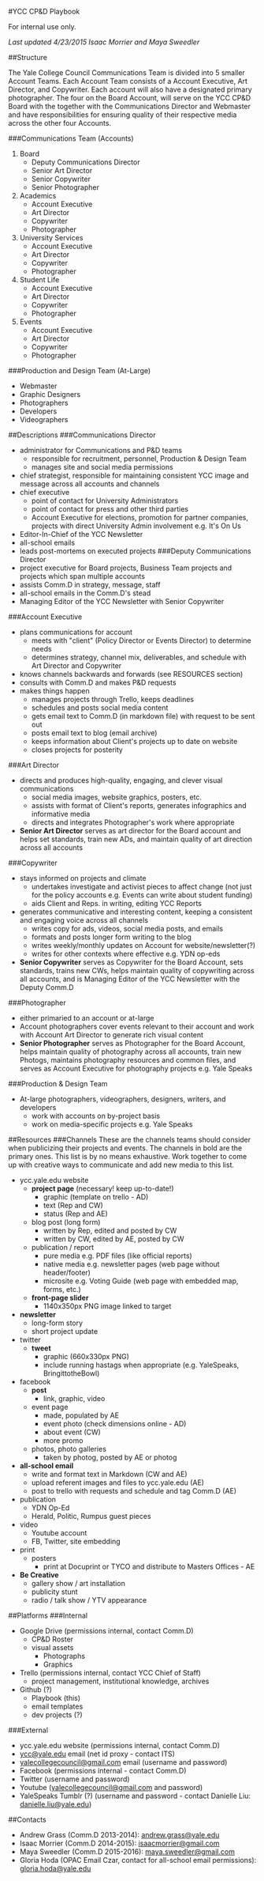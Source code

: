 #YCC CP&D Playbook

For internal use only.

*Last updated 4/23/2015 Isaac Morrier and Maya Sweedler*

##Structure

The Yale College Council Communications Team is divided into 5 smaller Account Teams. Each Account Team consists of a Account Executive, Art Director, and Copywriter. Each account will also have a designated primary photographer. The four on the Board Account, will serve on the YCC CP&D Board with the together with the Communications Director and Webmaster and have responsibilities for ensuring quality of their respective media across the other four Accounts. 

###Communications Team (Accounts)
1. Board
	- Deputy Communications Director
	- Senior Art Director
	- Senior Copywriter
	- Senior Photographer
2. Academics
	- Account Executive
	- Art Director
	- Copywriter
	- Photographer
3. University Services
	- Account Executive
	- Art Director
	- Copywriter
	- Photographer
4. Student Life
	- Account Executive
	- Art Director
	- Copywriter
	- Photographer
5. Events
	- Account Executive
	- Art Director
	- Copywriter
	- Photographer

###Production and Design Team (At-Large)
- Webmaster
- Graphic Designers
- Photographers
- Developers
- Videographers

##Descriptions
###Communications Director
- administrator for Communications and P&D teams
	- responsible for recruitment, personnel, Production & Design Team
	- manages site and social media permissions
- chief strategist, responsible for maintaining consistent YCC image and message across all accounts and channels
- chief executive
	- point of contact for University Administrators
	- point of contact for press and other third parties
	- Account Executive for elections, promotion for partner companies, projects with direct University Admin involvement e.g. It's On Us
- Editor-In-Chief of the YCC Newsletter
- all-school emails
- leads post-mortems on executed projects
###Deputy Communications Director
- project executive for Board projects, Business Team projects and projects which span multiple accounts
- assists Comm.D in strategy, message, staff
- all-school emails in the Comm.D's stead
- Managing Editor of the YCC Newsletter with Senior Copywriter

###Account Executive
- plans communications for account
	- meets with "client" (Policy Director or Events Director) to determine needs 
	- determines strategy, channel mix, deliverables, and schedule with Art Director and Copywriter
- knows channels backwards and forwards (see RESOURCES section)
- consults with Comm.D and makes P&D requests
- makes things happen
	- manages projects through Trello, keeps deadlines
	- schedules and posts social media content
	- gets email text to Comm.D (in markdown file) with request to be sent out
	- posts email text to blog (email archive)
	- keeps information about Client's projects up to date on website
	- closes projects for posterity

###Art Director
- directs and produces high-quality, engaging, and clever visual communications
	- social media images, website graphics, posters, etc.
	- assists with format of Client's reports, generates infographics and informative media
	- directs and integrates Photographer's work where appropriate
- **Senior Art Director** serves as art director for the Board account and helps set standards, train new ADs, and maintain quality of art direction across all accounts

###Copywriter
- stays informed on projects and climate
	- undertakes investigate and activist pieces to affect change (not just for the policy accounts e.g. Events can write about student funding)
	- aids Client and Reps. in writing, editing YCC Reports
- generates communicative and interesting content, keeping a consistent and engaging voice across all channels
	- writes copy for ads, videos, social media posts, and emails
	- formats and posts longer form writing to the blog
	- writes weekly/monthly updates on Account for website/newsletter(?)
	- writes for other contexts where effective e.g. YDN op-eds
- **Senior Copywriter** serves as Copywriter for the Board Account, sets standards, trains new CWs, helps maintain quality of copywriting across all accounts, and is Managing Editor of the YCC Newsletter with the Deputy Comm.D

###Photographer
- either primaried to an account or at-large
- Account photographers cover events relevant to their account and work with Account Art Director to generate rich visual content
- **Senior Photographer** serves as Photographer for the Board Account, helps maintain quality of photography across all accounts, train new Photogs, maintains  photography resources and common files, and serves as Account Executive for photography projects e.g. Yale Speaks

###Production & Design Team
- At-large photographers, videographers, designers, writers, and developers
	- work with accounts on by-project basis
	- work on media-specific projects e.g. Yale Speaks

##Resources
###Channels
These are the channels teams should consider when publicizing their projects and events. The channels in bold are the primary ones. This list is by no means exhaustive. Work together to come up with creative ways to communicate and add new media to this list.

-	ycc.yale.edu website
	-	**project page** (necessary! keep up-to-date!)
		-	graphic (template on trello - AD)
		-	text (Rep and CW)
		-	status (Rep and AE)
	-	blog post (long form)
		-	written by Rep, edited and posted by CW
		-	written by CW, edited by AE, posted by CW
	-	publication / report
		-	pure media e.g. PDF files (like official reports)
		-	native media e.g. newsletter pages (web page without header/footer)
		-	microsite e.g. Voting Guide (web page with embedded map, forms, etc.)
	-	**front-page slider**
		-	1140x350px PNG image linked to target
-	**newsletter**
	-	long-form story
	-	short project update
-	twitter
	-	**tweet**
		-	graphic (660x330px PNG)
		-	include running hastags when appropriate (e.g. YaleSpeaks, BringittotheBowl)
-	facebook
	-	**post**
		-	link, graphic, video
	-	event page
		-	made, populated by AE
		-	event photo (check dimensions online - AD)
		-	about event (CW)
		-	more promo
	-	photos, photo galleries
		-	taken by photog, posted by AE or photog
-	**all-school email**
	-	write and format text in Markdown (CW and AE)
	-	upload referent images and files to ycc.yale.edu (AE)
	-	post to trello with requests and schedule and tag Comm.D (AE)
-	publication
	-	YDN Op-Ed
	-	Herald, Politic, Rumpus guest pieces
-	video
	-	Youtube account
	-	FB, Twitter, site embedding
-	print
	-	posters
		-	print at Docuprint or TYCO and distribute to Masters Offices - AE
-	**Be Creative**
	-	gallery show / art installation
	-	publicity stunt
	-	radio / talk show / YTV appearance

##Platforms
###Internal

- Google Drive (permissions internal, contact Comm.D)
	- CP&D Roster
	- visual assets
		- Photographs
		- Graphics
- Trello (permissions internal, contact YCC Chief of Staff)
	- project management, institutional knowledge, archives
- Github (?)
	- Playbook (this)
	- email templates
	- dev projects (?)

###External
- ycc.yale.edu website (permissions internal, contact Comm.D)
- ycc@yale.edu email (net id proxy - contact ITS)
- yalecollegecouncil@gmail.com email (username and password)
- Facebook (permissions internal - contact Comm.D)
- Twitter (username and password)
- Youtube (yalecollegecouncil@gmail.com and password)
- YaleSpeaks Tumblr (?) (username and password - contact Danielle Liu: danielle.liu@yale.edu)

##Contacts
- Andrew Grass (Comm.D 2013-2014): andrew.grass@yale.edu
- Isaac Morrier (Comm.D 2014-2015): isaacmorrier@gmail.com
- Maya Sweedler (Comm.D 2015-2016): maya.sweedler@gmail.com
- Gloria Hoda (OPAC Email Czar, contact for all-school email permissions): gloria.hoda@yale.edu

